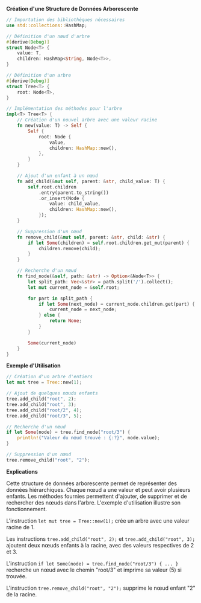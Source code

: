 **Création d'une Structure de Données Arborescente**

```rust
// Importation des bibliothèques nécessaires
use std::collections::HashMap;

// Définition d'un nœud d'arbre
#[derive(Debug)]
struct Node<T> {
    value: T,
    children: HashMap<String, Node<T>>,
}

// Définition d'un arbre
#[derive(Debug)]
struct Tree<T> {
    root: Node<T>,
}

// Implémentation des méthodes pour l'arbre
impl<T> Tree<T> {
    // Création d'un nouvel arbre avec une valeur racine
    fn new(value: T) -> Self {
        Self {
            root: Node {
                value,
                children: HashMap::new(),
            },
        }
    }

    // Ajout d'un enfant à un nœud
    fn add_child(&mut self, parent: &str, child_value: T) {
        self.root.children
            .entry(parent.to_string())
            .or_insert(Node {
                value: child_value,
                children: HashMap::new(),
            });
    }

    // Suppression d'un nœud
    fn remove_child(&mut self, parent: &str, child: &str) {
        if let Some(children) = self.root.children.get_mut(parent) {
            children.remove(child);
        }
    }

    // Recherche d'un nœud
    fn find_node(&self, path: &str) -> Option<&Node<T>> {
        let split_path: Vec<&str> = path.split('/').collect();
        let mut current_node = &self.root;

        for part in split_path {
            if let Some(next_node) = current_node.children.get(part) {
                current_node = next_node;
            } else {
                return None;
            }
        }

        Some(current_node)
    }
}
```

**Exemple d'Utilisation**

```rust
// Création d'un arbre d'entiers
let mut tree = Tree::new(1);

// Ajout de quelques nœuds enfants
tree.add_child("root", 2);
tree.add_child("root", 3);
tree.add_child("root/2", 4);
tree.add_child("root/3", 5);

// Recherche d'un nœud
if let Some(node) = tree.find_node("root/3") {
    println!("Valeur du nœud trouvé : {:?}", node.value);
}

// Suppression d'un nœud
tree.remove_child("root", "2");
```

**Explications**

Cette structure de données arborescente permet de représenter des données hiérarchiques. Chaque nœud a une valeur et peut avoir plusieurs enfants. Les méthodes fournies permettent d'ajouter, de supprimer et de rechercher des nœuds dans l'arbre. L'exemple d'utilisation illustre son fonctionnement.

L'instruction `let mut tree = Tree::new(1);` crée un arbre avec une valeur racine de 1. 

Les instructions `tree.add_child("root", 2);` et `tree.add_child("root", 3);` ajoutent deux nœuds enfants à la racine, avec des valeurs respectives de 2 et 3.

L'instruction `if let Some(node) = tree.find_node("root/3") { ... }` recherche un nœud avec le chemin "root/3" et imprime sa valeur (5) si trouvée.

L'instruction `tree.remove_child("root", "2");` supprime le nœud enfant "2" de la racine.